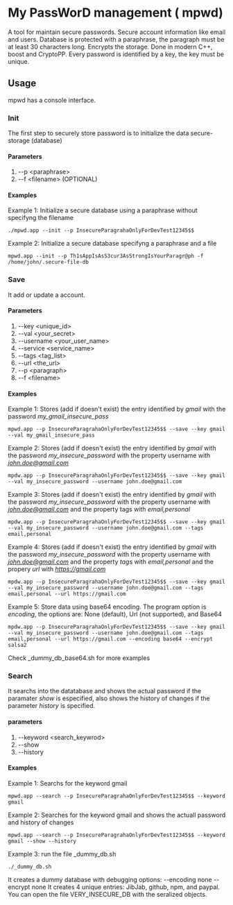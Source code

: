# My PassWorD management  ( mpwd)

A tool for maintain secure passwords. Secure account information like email and users. 
Database is protected with a paraphrase, the paragraph must be at least 30 characters long. Encrypts the storage. 
Done in modern C++, boost and CryptoPP.  Every password is identified by a key, the key must be unique.

## Usage

mpwd has a console interface.

### Init

The first step to securely store password is to initialize the data secure-storage (database)

#### Parameters

1. --p \<paraphrase\>
2. --f \<filename\>  (OPTIONAL)

#### Examples

Example 1: Initialize a secure database using a paraphrase without specifyng the filename

  ```shell
  ./mpwd.app --init --p InsecureParagrahaOnlyForDevTest12345$$
  ```

Example 2: Initialize a secure database specifyng a paraphrase and a file

```shell
mpwd.app --init --p Th1sAppIsAsS3cur3AsStrongIsYourParagr@ph -f /home/john/.secure-file-db
```

### Save

It add or update a account.

#### Parameters

1. --key \<unique_id\>
2. --val \<your_secret\>
3. --username \<your_user_name\>
4. --service \<service_name\>
5. --tags \<tag_list\>
6. --url \<the_url\>
7. --p \<paragraph\>
8. --f \<filename\>

#### Examples

Example 1: Stores (add if doesn't exist) the entry identified by *gmail* with the password *my_gmail_insecure_pass*

```shell
mpwd.app --p InsecureParagrahaOnlyForDevTest12345$$ --save --key gmail --val my_gmail_insecure_pass
```

Example 2: Stores (add if doesn't exist) the entry identified by *gmail* with the password *my_insecure_password* with the property username with *john.doe@gmail.com*

```shell
mpdw.app --p InsecureParagrahaOnlyForDevTest12345$$ --save --key gmail --val my_insecure_password --username john.doe@gmail.com
```

Example 3: Stores (add if doesn't exist) the entry identified by *gmail* with the password *my_insecure_password* with the property username with *john.doe@gmail.com* and the property tags with *email,personal*

```shell
mpdw.app --p InsecureParagrahaOnlyForDevTest12345$$ --save --key gmail --val my_insecure_password --username john.doe@gmail.com --tags email,personal
```

Example 4: Stores (add if doesn't exist) the entry identified by *gmail* with the password *my_insecure_password* with the property username with *john.doe@gmail.com* and the property *tags* with *email,personal* and the propery *url* with *https://gmail.com*

```shell
mpdw.app --p InsecureParagrahaOnlyForDevTest12345$$ --save --key gmail --val my_insecure_password --username john.doe@gmail.com --tags email,personal --url https://gmail.com
```

Example 5: Store data using base64 encoding. The program option is *encoding*, the options are: None (default), Url (not supported), and Base64

```shell
mpdw.app --p InsecureParagrahaOnlyForDevTest12345$$ --save --key gmail --val my_insecure_password --username john.doe@gmail.com --tags email,personal --url https://gmail.com --encoding base64 --encrypt salsa2
```

Check _dummy_db_base64.sh for more examples

### Search

It searchs into the datatabase and shows the actual password if the paramater *show* is especified, also shows the history of changes if the parameter *history* is specified.

#### parameters

1. --keyword \<search_keywrod\>
2. --show
3. --history

#### Examples

Example 1: Searchs for the keyword gmail

```shell
mpwd.app --search --p InsecureParagrahaOnlyForDevTest12345$$ --keyword gmail
```

Example 2: Searches for the keyword gmail and shows the actuall password and history of changes

```shell
mpwd.app --search --p InsecureParagrahaOnlyForDevTest12345$$ --keyword gmail --show --history
```

Example 3: run the file _dummy_db.sh

```shell
./_dummy_db.sh
```

It creates a dummy database with debugging options: --encoding none --encrypt none
It creates 4 unique entries: JibJab, github, npm, and paypal.
You can open the file VERY_INSECURE_DB with the seralized objects.